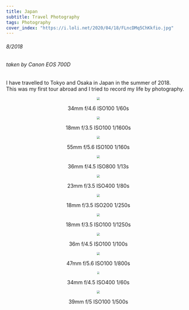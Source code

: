 ```yaml
---
title: Japan
subtitle: Travel Photography
tags: Photography
cover_index: "https://i.loli.net/2020/04/18/FLncDMq5ChKkfio.jpg"
---
```


###### 8/2018
###### taken by Canon EOS 700D

I have travelled to Tokyo and Osaka in Japan in the summer of 2018.  
This was my first tour abroad and I tried to record my life by photography.  

<div  align="center">    
<img src="https://i.loli.net/2020/04/18/xfeYdMrIuvwAs8b.jpg" style="zoom:50%" />  

34mm f/4.6 ISO100 1/60s

<img src="https://i.loli.net/2020/04/18/zTJ8ZO2VcjGtoeC.jpg" style="zoom:50%" />  

18mm f/3.5 ISO100 1/1600s

<img src="https://i.loli.net/2020/04/18/s5nGbqgMZJIeOH1.jpg" style="zoom:50%" />  

55mm f/5.6 ISO100 1/160s

<img src="https://i.loli.net/2020/04/18/YxDJPaeTbFC1sd2.jpg" style="zoom:50%" />  

36mm f/4.5 ISO800 1/13s

<img src="https://i.loli.net/2020/04/18/XdWqhnD1Ki5BySb.jpg" style="zoom:50%" />  

23mm f/3.5 ISO400 1/80s 

<img src="https://i.loli.net/2020/04/18/2dxuRFYO6o7hgDy.jpg" style="zoom:50%" />  

18mm f/3.5 ISO200 1/250s

<img src="https://i.loli.net/2020/04/18/VzxXDbnWi87l15g.jpg" style="zoom:50%" />  

18mm f/3.5 ISO100 1/1250s

<img src="https://i.loli.net/2020/04/18/uTRz8ckt2MnSjef.jpg" style="zoom:50%" />  

36m f/4.5 ISO100 1/100s

<img src="https://i.loli.net/2020/04/18/snTfyDFgK5X1E8e.jpg" style="zoom:50%" />  

47mm f/5.6 ISO100 1/800s

<img src="https://i.loli.net/2020/04/18/9UA7nsY51btMLai.jpg" style="zoom:42%" />  

34mm f/4.5 ISO400 1/60s

<img src="https://i.loli.net/2020/04/18/Me765FyQGiTRB2U.jpg" style="zoom:50%" />  

39mm f/5 ISO100 1/500s

</div>
